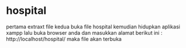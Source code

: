# hospital
pertama extraxt file
kedua buka file hospital
kemudian hidupkan aplikasi xampp
lalu buka browser anda dan masukkan alamat berikut ini : http://localhost/hospital/
maka file akan terbuka

